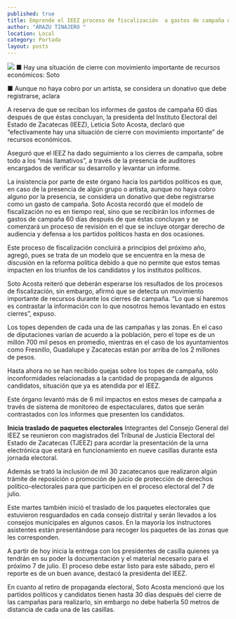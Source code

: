 ```yaml
---
published: true
title: Emprende el IEEZ proceso de fiscalización  a gastos de campaña de los candidatos
author: "ARAZU TINAJERO "
location: Local
category: Portada
layout: posts
---
```


![](http://i.imgur.com/xmU30yKm.jpg)
■ Hay una situación de cierre con movimiento importante de recursos económicos: Soto

■ Aunque no haya cobro por un artista, se considera un donativo que debe registrarse, aclara

A reserva de que se reciban los informes de gastos de campaña 60 días después de que éstas concluyan, la presidenta del Instituto Electoral del Estado de Zacatecas (IEEZ), Leticia Soto Acosta, declaró que “efectivamente hay una situación de cierre con movimiento importante” de recursos económicos.

Aseguró que el IEEZ ha dado seguimiento a los cierres de campaña, sobre todo a los “más llamativos”, a través de la presencia de auditores encargados de verificar su desarrollo y levantar un informe. 

La insistencia por parte de este órgano hacia los partidos políticos es que, en caso de la presencia de algún grupo o artista, aunque no haya cobro alguno por la presencia, se considera un donativo que debe registrarse como un gasto de campaña.
Soto Acosta recordó que el modelo de fiscalización no es en tiempo real, sino que se recibirán los informes de gastos de campaña 60 días después de que éstas concluyan y se comenzará un proceso de revisión en el que se incluye otorgar derecho de audiencia y defensa a los partidos políticos hasta en dos ocasiones.

Este proceso de fiscalización concluirá a principios del próximo año, agregó, pues se trata de un modelo que se encuentra en la mesa de discusión en la reforma política debido a que no permite que estos temas impacten en los triunfos de los candidatos y los institutos políticos.

Soto Acosta reiteró que deberán esperarse los resultados de los procesos de fiscalización, sin embargo, afirmó que se detecta un movimiento importante de recursos durante los cierres de campaña. “Lo que sí haremos es contrastar la información con lo que nosotros hemos levantado en estos cierres”, expuso.

Los topes dependen de cada una de las campañas y las zonas. En el caso de diputaciones varían de acuerdo a la población, pero el tope es de un millón 700 mil pesos en promedio, mientras en el caso de los ayuntamientos como Fresnillo, Guadalupe y Zacatecas están por arriba de los 2 millones de pesos.

Hasta ahora no se han recibido quejas sobre los topes de campaña, sólo inconformidades relacionadas a la cantidad de propaganda de algunos candidatos, situación que ya es atendida por el IEEZ.

Este órgano levantó más de 6 mil impactos en estos meses de campaña a través de sistema de monitoreo de espectaculares, datos que serán contrastados con los informes que presenten los candidatos.

**Inicia traslado de 
paquetes electorales**
Integrantes del Consejo General del IEEZ se reunieron con magistrados del Tribunal de Justicia Electoral del Estado de Zacatecas (TJEEZ) para acordar la presentación de la urna electrónica que estará en funcionamiento en nueve casillas durante esta jornada electoral.

Además se trató la inclusión de mil 30 zacatecanos que realizaron algún trámite de reposición o promoción de juicio de protección de derechos político-electorales para que participen en el proceso electoral del 7 de julio.

Este martes también inició el traslado de los paquetes electorales que estuvieron resguardados en cada consejo distrital y serán llevados a los consejos municipales en algunos casos. En la mayoría los instructores asistentes están presentándose para recoger los paquetes de las zonas que les corresponden.

A partir de hoy inicia la entrega con los presidentes de casilla quienes ya tendrán en su poder la documentación y el material necesario para el próximo 7 de julio. El proceso debe estar listo para este sábado, pero el reporte es de un buen avance, destacó la presidenta del IEEZ.

En cuanto al retiro de propaganda electoral, Soto Acosta mencionó que los partidos políticos y candidatos tienen hasta 30 días después del cierre de las campañas para realizarlo, sin embargo no debe haberla 50 metros de distancia de cada una de las casillas.
